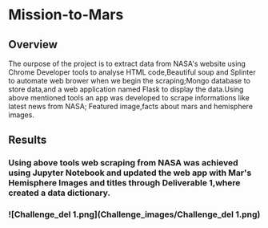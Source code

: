 # Mission-to-Mars
## Overview
   The ourpose of the project is to extract data from NASA's website using Chrome Developer tools to analyse HTML code,Beautiful soup and Splinter to automate web brower when we begin the scraping;Mongo database to store data,and a web application named Flask to display the data.Using above  mentioned tools an app was developed to scrape informations like latest news from NASA; Featured image,facts about mars and hemisphere images.
   
## Results
### Using above tools web scraping from NASA was achieved using Jupyter Notebook and updated the web app with Mar's Hemisphere Images and titles through Deliverable 1,where created a data dictionary.


### ![Challenge_del 1.png](Challenge_images/Challenge_del 1.png)
